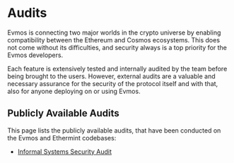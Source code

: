 <!--
order: 4
-->

# Audits

Evmos is connecting two major worlds in the crypto universe by enabling
compatibility between the Ethereum and Cosmos ecosystems. This does not come
without its difficulties, and security always is a top priority for the Evmos
developers.

Each feature is extensively tested and internally audited by the team before
being brought to the users. However, external audits are a valuable and
necessary assurance for the security of the protocol itself and with that, also
for anyone deploying on or using Evmos.

## Publicly Available Audits

This page lists the publicly available audits, that have been conducted on the
Evmos and Ethermint codebases:

*   [Informal Systems Security Audit](https://github.com/informalsystems/audits/blob/main/Evmos2021Q4/informal-evmos-report-2021q4.pdf)
